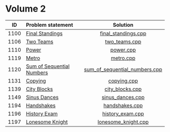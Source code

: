 # Volume 2

|  ID  |                            Problem statement                                   |                             Solution                             |
|:----:|:-------------------------------------------------------------------------------|:----------------------------------------------------------------:|
| 1100 | [Final Standings](http://acm.timus.ru/problem.aspx?space=1&num=1100)           | [final_standings.cpp](./final_standings.cpp)                     |
| 1106 | [Two Teams](http://acm.timus.ru/problem.aspx?space=1&num=1106)                 | [two_teams.cpp](./two_teams.cpp)                                 |
| 1110 | [Power](http://acm.timus.ru/problem.aspx?space=1&num=1110)                     | [power.cpp](./power.cpp)                                         |
| 1119 | [Metro](http://acm.timus.ru/problem.aspx?space=1&num=1119)                     | [metro.cpp](./metro.cpp)                                         |
| 1120 | [Sum of Sequential Numbers](http://acm.timus.ru/problem.aspx?space=1&num=1120) | [sum_of_sequential_numbers.cpp](./sum_of_sequential_numbers.cpp) |
| 1131 | [Copying](http://acm.timus.ru/problem.aspx?space=1&num=1131)                   | [copying.cpp](./copying.cpp)                                     |
| 1139 | [City Blocks](http://acm.timus.ru/problem.aspx?space=1&num=1139)               | [city_blocks.cpp](./city_blocks.cpp)                             |
| 1149 | [Sinus Dances](http://acm.timus.ru/problem.aspx?space=1&num=1149)              | [sinus_dances.cpp](./sinus_dances.cpp)                           |
| 1194 | [Handshakes](http://acm.timus.ru/problem.aspx?space=1&num=1194)                | [handshakes.cpp](./handshakes.cpp)                               |
| 1196 | [History Exam](http://acm.timus.ru/problem.aspx?space=1&num=1196)              | [history_exam.cpp](./history_exam.cpp)                           |
| 1197 | [Lonesome Knight](http://acm.timus.ru/problem.aspx?space=1&num=1197)           | [lonesome_knight.cpp](./lonesome_knight.cpp)                     |

